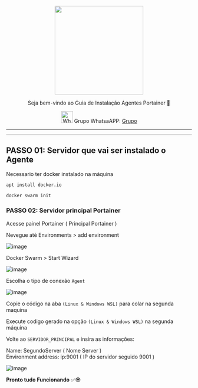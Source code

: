 <p align="center">
<img src="https://cwmkt.com.br/wp-content/uploads/2024/04/logo_github.png" width="240" />
<p align="center">Seja bem-vindo ao Guia de Instalação Agentes Portainer 🚀</p>
</p>
  
<p align="center">
<img src="https://whatsapp.com/favicon.ico" alt="WhatsAPP-logo" width="32" />
<span>Grupo WhatsaAPP: </span>
<a href="https://link.cwmkt.com.br/quepasa" target="_blank">Grupo</a>
</p>

<hr />
<hr />

## PASSO 01: Servidor que vai ser instalado o Agente
Necessario ter docker instalado na máquina 

```bash
apt install docker.io
```

```bash
docker swarm init
```

### PASSO 02: Servidor principal Portainer
  
Acesse painel Portainer ( Principal Portainer )

Nevegue até Environments > add environment

![image](https://github.com/cwmkt/serverportainer/assets/91642837/6cfe2632-96d9-4e07-94ac-6064fdd1f314)

Docker Swarm > Start Wizard

![image](https://github.com/cwmkt/serverportainer/assets/91642837/321cf61a-63b9-4beb-abcf-1d6f8a83ae59)


Escolha o tipo de conexão `Agent`

![image](https://github.com/cwmkt/serverportainer/assets/91642837/87e08495-d553-4e69-9f4c-97cd574f0a59)

Copie o código na aba `(Linux & Windows WSL)` para colar na segunda maquina

Execute codigo gerado na opção `(Linux & Windows WSL)` na segunda máquina

Volte ao `SERVIDOR_PRINCIPAL` e insira as informações: 

Name: SegundoServer ( Nome Server )<br>
Environment address: ip:9001 ( IP do servidor seguido 9001 )

![image](https://github.com/cwmkt/serverportainer/assets/91642837/52f0a29b-2692-41a0-a35a-257e28cee947)

**Pronto tudo Funcionando** ✅😎

